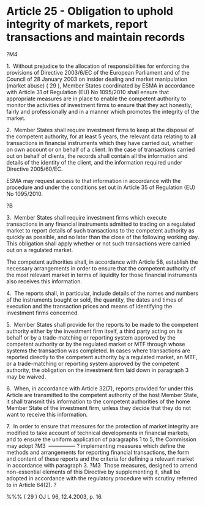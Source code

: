 # Article 25 - Obligation to uphold integrity of markets, report transactions and maintain records


?M4

1.  Without prejudice to the allocation of responsibilities for enforcing the provisions of Directive 2003/6/EC of the European Parliament and of the Council of 28 January 2003 on insider dealing and market manipulation (market abuse) ( 29 ), Member States coordinated by ESMA in accordance with Article 31 of Regulation (EU) No 1095/2010 shall ensure that appropriate measures are in place to enable the competent authority to monitor the activities of investment firms to ensure that they act honestly, fairly and professionally and in a manner which promotes the integrity of the market.

2.  Member States shall require investment firms to keep at the disposal of the competent authority, for at least 5 years, the relevant data relating to all transactions in financial instruments which they have carried out, whether on own account or on behalf of a client. In the case of transactions carried out on behalf of clients, the records shall contain all the information and details of the identity of the client, and the information required under Directive 2005/60/EC.

ESMA may request access to that information in accordance with the procedure and under the conditions set out in Article 35 of Regulation (EU) No 1095/2010.

?B

3.  Member States shall require investment firms which execute transactions in any financial instruments admitted to trading on a regulated market to report details of such transactions to the competent authority as quickly as possible, and no later than the close of the following working day. This obligation shall apply whether or not such transactions were carried out on a regulated market.

The competent authorities shall, in accordance with Article 58, establish the necessary arrangements in order to ensure that the competent authority of the most relevant market in terms of liquidity for those financial instruments also receives this information.

4.  The reports shall, in particular, include details of the names and numbers of the instruments bought or sold, the quantity, the dates and times of execution and the transaction prices and means of identifying the investment firms concerned.

5.  Member States shall provide for the reports to be made to the competent authority either by the investment firm itself, a third party acting on its behalf or by a trade-matching or reporting system approved by the competent authority or by the regulated market or MTF through whose systems the transaction was completed. In cases where transactions are reported directly to the competent authority by a regulated market, an MTF, or a trade-matching or reporting system approved by the competent authority, the obligation on the investment firm laid down in paragraph 3 may be waived.

6.  When, in accordance with Article 32(7), reports provided for under this Article are transmitted to the competent authority of the host Member State, it shall transmit this information to the competent authorities of the home Member State of the investment firm, unless they decide that they do not want to receive this information.

7.  In order to ensure that measures for the protection of market integrity are modified to take account of technical developments in financial markets, and to ensure the uniform application of paragraphs 1 to 5, the Commission may adopt ?M3  ————— ? implementing measures which define the methods and arrangements for reporting financial transactions, the form and content of these reports and the criteria for defining a relevant market in accordance with paragraph 3. ?M3  Those measures, designed to amend non-essential elements of this Directive by supplementing it, shall be adopted in accordance with the regulatory procedure with scrutiny referred to in Article 64(2). ?

%%% ( 29 ) OJ L 96, 12.4.2003, p. 16.
